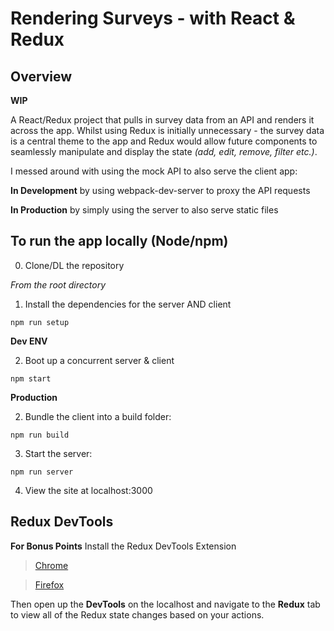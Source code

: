 Rendering Surveys - with React & Redux
========

## Overview
**WIP**

A React/Redux project that pulls in survey data from an API and renders it across the app.
Whilst using Redux is initially unnecessary - the survey data is a central theme to the app and Redux would allow future components to seamlessly manipulate and display the state *(add, edit, remove, filter etc.)*.

I messed around with using the mock API to also serve the client app:

**In Development**
by using webpack-dev-server to proxy the API requests

**In Production**
by simply using the server to also serve static files

## To run the app locally (Node/npm)

0. Clone/DL the repository

*From the root directory*
1. Install the dependencies for the server AND client

`npm run setup`


**Dev ENV**

2. Boot up a concurrent server & client

`npm start`


**Production**

2. Bundle the client into a build folder:

`npm run build`

3. Start the server:

`npm run server`

4. View the site at localhost:3000

## Redux DevTools
**For Bonus Points**
Install the Redux DevTools Extension
>[Chrome](https://chrome.google.com/webstore/detail/redux-devtools/lmhkpmbekcpmknklioeibfkpmmfibljd?hl=en)

>[Firefox](https://addons.mozilla.org/en-US/firefox/addon/remotedev/)

Then open up the **DevTools** on the localhost and navigate to the **Redux** tab to view all of the Redux state changes based on your actions.
